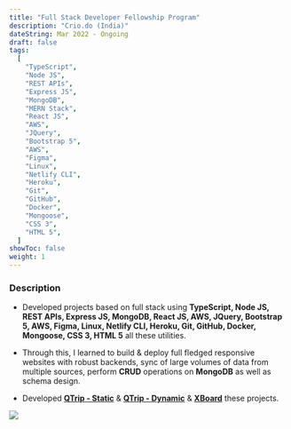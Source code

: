 ```yaml
---
title: "Full Stack Developer Fellowship Program"
description: "Crio.do (India)"
dateString: Mar 2022 - Ongoing
draft: false
tags:
  [
    "TypeScript",
    "Node JS",
    "REST APIs",
    "Express JS",
    "MongoDB",
    "MERN Stack",
    "React JS",
    "AWS",
    "JQuery",
    "Bootstrap 5",
    "AWS",
    "Figma",
    "Linux",
    "Netlify CLI",
    "Heroku",
    "Git",
    "GitHub",
    "Docker",
    "Mongoose",
    "CSS 3",
    "HTML 5",
  ]
showToc: false
weight: 1
---
```


### Description

- Developed projects based on full stack using **TypeScript, Node JS, REST APIs, Express JS, MongoDB, React JS, AWS, JQuery, Bootstrap 5, AWS, Figma, Linux, Netlify CLI, Heroku, Git, GitHub, Docker, Mongoose, CSS 3, HTML 5** all these utilities.

- Through this, I learned to build & deploy full fledged responsive websites with robust backends, sync of large volumes of data from multiple sources, perform **CRUD** operations on **MongoDB** as well as schema design.

- Developed <a href="https://subhams-qtrip.netlify.app" target="_blank"><b>QTrip - Static</b></a> & <a href="https://qtrip-tw.netlify.app" target="_blank"><b>QTrip - Dynamic</b></a> & <a href="https://xboard-newsfeeds.netlify.app" target="_blank"><b>XBoard</b></a> these projects.

![](/experience/crio-do/img1.jpg#center)
